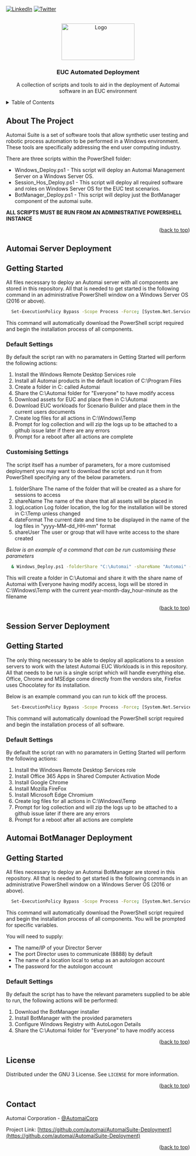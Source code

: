 <a name="readme-top"></a>
<base target="_blank">
<!-- PROJECT SHIELDS -->
<!--
*** I'm using markdown "reference style" links for readability.
*** Reference links are enclosed in brackets [ ] instead of parentheses ( ).
*** See the bottom of this document for the declaration of the reference variables
*** https://www.markdownguide.org/basic-syntax/#reference-style-links
-->

[![LinkedIn][linkedin-shield]][linkedin-url]
[![Twitter][twitter-shield]][twitter-url]

<!-- PROJECT LOGO -->
<br />
<div align="center">
  <a href="https://www.automai.com/" target="_blank">
    <img src="https://www.automai.com/wp-content/uploads/2020/11/automai.svg" title="automai" alt="Logo" width="200" height="100">
  </a>

  <h3 align="center">EUC Automated Deployment</h3>

  <p align="center">
    A collection of scripts and tools to aid in the deployment of Automai software in an EUC environment
  </p>
</div>



<!-- TABLE OF CONTENTS -->
<details>
  <summary>Table of Contents</summary>
  <ol>
    <il><a href="#about-the-project">About The Project</a></il>
    <li><a href="#automai-server-deployment">Automai Management Server Deployment</a></li>   
    <ul><a href="#getting-started">Getting Started</a></ul>
    <ul><a href="#default-settings">Default Settings</a></ul>
    <ul><a href="#settings-customisation">Customising Settings</a></ul>
    <li><a href="#automai-session-server-deployment">Automai Session Server Deployment</a></li>
    <ul><a href="#asgetting-started">Getting Started</a></ul>
    <ul><a href="#asdefault-settings">Default Settings</a></ul>
    <li><a href="#automai-botmanager-deployment">Automai BotManager Deployment</a></li>
    <ul><a href="#bmdefault-settings">Default Settings</a></ul>
    <li><a href="#license">License</a></li>
    <li><a href="#contact">Contact</a></li>
  </ol>
</details>



<!-- ABOUT THE PROJECT -->
## About The Project<a name="about-the-project"></a>

Automai Suite is a set of software tools that allow synthetic user testing and robotic process automation to be performed in a Windows environment. These tools are specifically addressing the end user computing industry.

There are three scripts within the PowerShell folder:
- Windows_Deploy.ps1 - This script will deploy an Automai Management Server on a Windows Server OS.
- Session_Hos_Deploy.ps1 - This script will deploy all required software and roles on Windows Server OS for the EUC test scenarios.
- BotManager_Deploy.ps1 - This script will deploy just the BotManager component of the automai suite.

 **ALL SCRIPTS MUST BE RUN FROM AN ADMINISTRATIVE POWERSHELL INSTANCE**

<p align="right">(<a href="#readme-top">back to top</a>)</p>

## Automai Server Deployment
<a name="automai-server-deployment"></a>

<!-- GETTING STARTED -->
## Getting Started<a name="getting-started"></a>

All files necessary to deploy an Automai server with all components are stored in this repository. All that is needed to get started is the following command in an administrative PowerShell window on a Windows Server OS (2016 or above).

```sh
  Set-ExecutionPolicy Bypass -Scope Process -Force; [System.Net.ServicePointManager]::SecurityProtocol = [System.Net.ServicePointManager]::SecurityProtocol -bor 3072; iex ((New-Object System.Net.WebClient).DownloadString('https://raw.githubusercontent.com/automai/AutomaiSuite-Deployment/main/PowerShell/Windows_Deploy.ps1'))
  ```
This command will automatically download the PowerShell script required and begin the installation process of all components.

### Default Settings<a name="default-settings"></a>
By default the script ran with no paramaters in Getting Started will perform the following actions:
1. Install the Windows Remote Desktop Services role
2. Install all Automai products in the default location of C:\Program Files
3. Create a folder in C: called Automai
4. Share the C:\Automai folder for "Everyone" to have modify access
5. Download assets for EUC and place then in C:\Automai
6. Download EUC workloads for Scenario Builder and place them in the current users documents
7. Create log files for all actions in C:\Windows\Temp
8. Prompt for log collection and will zip the logs up to be attached to a github issue later if there are any errors
9. Prompt for a reboot after all actions are complete

### Customising Settings<a name="settings-customisation"></a>
The script itself has a number of parameters, for a more customised deployment you may want to download the script and run it from PowerShell specifying any of the below parameters.

1. folderShare 
The name of the folder that will be created as a share for sessions to access
2. shareName 
The name of the share that all assets will be placed in
3. logLocation 
Log folder location, the log for the installation will be stored in C:\Temp unless changed
4. dateFormat 
The current date and time to be displayed in the name of the log files in "yyyy-MM-dd_HH-mm" format
5. shareUser 
The user or group that will have write access to the share created

_Below is an example of a command that can be run customising these parameters_

```sh
  & Windows_Deploy.ps1 -folderShare "C:\Automai" -shareName "Automai" -logLocation "C:\Windows\Temp" -dateFormat "yyyy-MM-dd_HH-mm" -shareUser "Everyone"
  ```
  This will create a folder in C:\Automai and share it with the share name of Automai with Everyone having modify access, logs will be stored in C:\Windows\Temp with the current year-month-day_hour-minute as the filename 

<p align="right">(<a href="#readme-top">back to top</a>)</p>

## Session Server Deployment 
<a name="automai-session-server-deployment"></a>

<!-- GETTING STARTED -->
## Getting Started<a name="asgetting-started"></a>

The only thing necessary to be able to deploy all applications to a session servers to work with the latest Automai EUC Workloads is in this repository. All that needs to be run is a single script which will handle everything else. Office, Chrome and MSEdge come directly from the vendors site, Firefox uses Chocolatey for its installation.

Below is an example command you can run to kick off the process.

```sh
  Set-ExecutionPolicy Bypass -Scope Process -Force; [System.Net.ServicePointManager]::SecurityProtocol = [System.Net.ServicePointManager]::SecurityProtocol -bor 3072; iex ((New-Object System.Net.WebClient).DownloadString('https://raw.githubusercontent.com/automai/AutomaiSuite-Deployment/main/PowerShell/Session_Host_Deploy.ps1'))
  ```
This command will automatically download the PowerShell script required and begin the installation process of all software.

### Default Settings<a name="asdefault-settings"></a>
By default the script ran with no paramaters in Getting Started will perform the following actions:
1. Install the Windows Remote Desktop Services role
2. Install Office 365 Apps in Shared Computer Activation Mode
3. Install Google Chrome
4. Install Mozilla FireFox
5. Install Microsoft Edge Chromium
7. Create log files for all actions in C:\Windows\Temp
8. Prompt for log collection and will zip the logs up to be attached to a github issue later if there are any errors
9. Prompt for a reboot after all actions are complete

## Automai BotManager Deployment
<a name="automai-BotManager-deployment"></a>

<!-- GETTING STARTED -->
## Getting Started<a name="bmgetting-started"></a>

All files necessary to deploy an Automai BotManager are stored in this repository. All that is needed to get started is the following commands in an administrative PowerShell window on a Windows Server OS (2016 or above).

```sh
  Set-ExecutionPolicy Bypass -Scope Process -Force; [System.Net.ServicePointManager]::SecurityProtocol = [System.Net.ServicePointManager]::SecurityProtocol -bor 3072; ((New-Object System.Net.WebClient).DownloadString('https://raw.githubusercontent.com/automai/AutomaiSuite-Deployment/main/PowerShell/BotManager_Deploy.ps1'))| Out-File "$($env:temp)\BotManager_Deploy.ps1"; & "$($env:temp)\BotManager_Deploy.ps1"
  ```

This command will automatically download the PowerShell script required and begin the installation process of all components. You will be prompted for specific variables.

You will need to supply:
- The name/IP of your Director Server
- The port Director uses to communicate (8888) by default
- The name of a location local to setup as an autologon account
- The password for the autologon account

### Default Settings<a name="bmdefault-settings"></a>
By default the script has to have the relevant parameters supplied to be able to run, the following actions will be performed:
1. Download the BotManager installer
2. Install BotManager with the provided parameters
3. Configure Windows Registry with AutoLogon Details
4. Share the C:\Automai folder for "Everyone" to have modify access

<p align="right">(<a href="#readme-top">back to top</a>)</p>

<!-- LICENSE -->
## License<a name="license"></a>

Distributed under the GNU 3 License. See `LICENSE` for more information.

<p align="right">(<a href="#readme-top">back to top</a>)</p>



<!-- CONTACT -->
## Contact<a name="contact"></a>

Automai Corporation - [@AutomaiCorp](https://twitter.com/AutomaiCorp)

Project Link: [https://github.com/automai/AutomaiSuite-Deployment](https://github.com/automai/AutomaiSuite-Deployment)

<p align="right">(<a href="#readme-top">back to top</a>)</p>

<!-- MARKDOWN LINKS & IMAGES -->
<!-- https://www.markdownguide.org/basic-syntax/#reference-style-links -->
[license-url]: https://raw.githubusercontent.com/automai/AutomaiSuite-Deployment/main/LICENSE{:target="_blank"}
[linkedin-shield]: https://img.shields.io/badge/-LinkedIn-black.svg?style=for-the-badge&logo=linkedin&colorB=555
[linkedin-url]: https://www.linkedin.com/company/automai-corp/{:target="_blank"}
[twitter-shield]: https://img.shields.io/badge/-twitter-black.svg?style=for-the-badge&logo=twitter&colorB=555
[twitter-url]: https://twitter.com/AutomaiCorp{:target="_blank"}
